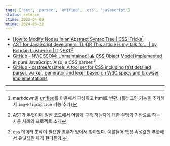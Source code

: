 ```yaml
---
tags: ['ast', 'parser', 'unified', 'css', 'javascript']
status: release
ctime: 2022-04-09
mtime: 2024-03-22
---
```


- [How to Modify Nodes in an Abstract Syntax Tree | CSS-Tricks](https://css-tricks.com/how-to-modify-nodes-in-an-abstract-syntax-tree/)[^6-1]
- [AST for JavaScript developers. TL;DR This article is my talk for… | by Bohdan Liashenko | ITNEXT](https://itnext.io/ast-for-javascript-developers-3e79aeb08343)[^6-2]
- [GitHub - NV/CSSOM: Unmaintained! ⚠️ CSS Object Model implemented in pure JavaScript. Also, a CSS parser.](https://github.com/NV/CSSOM)[^6-3]
- [GitHub - csstree/csstree: A tool set for CSS including fast detailed parser, walker, generator and lexer based on W3C specs and browser implementations](https://github.com/csstree/csstree)

---

[^6-1]: markdown을 [unified](https://unifiedjs.com/)를 이용해서 파싱하고 html로 변환. (플러그인 기능을 추가해서 `img`->`figcaption` 기능 추가)
[^6-2]: AST가 무엇이며 일반 코드에서 어떻게 구축 하는지에 대한 설명과 기반으로 하는 사용 사례와 프로젝트 소개
[^6-3]: css 데이터 조작이 필요한 [경우](https://yy644.csb.app/)가 있어서 찾아봤다. 예를들어 특정 속성값만 추출해서 유닛값은 제거 한다든가.